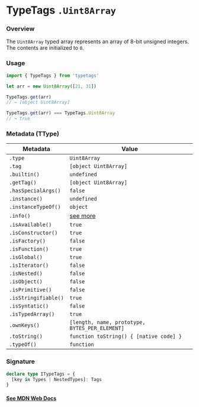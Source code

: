 # TypeTags `.Uint8Array`

### Overview

The `Uint8Array` typed array represents an array of 8-bit unsigned integers. The contents are initialized to `0`.

### Usage

```js
import { TypeTags } from 'typetags'

let arr = new Uint8Array([21, 31])

TypeTags.get(arr)
// → [object Uint8Array]

TypeTags.get(arr) === TypeTags.Uint8Array
// → true
```

### Metadata (TType)

| Metadata             | Value                                          |
| -------------------- | ---------------------------------------------- |
| `.type`              | `Uint8Array`                                   |
| `.tag`               | `[object Uint8Array]`                          |
| `.builtin()`         | `undefined`                                    |
| `.getTag()`          | `[object Uint8Array]`                          |
| `.hasSpecialArgs()`  | `false`                                        |
| `.instance()`        | `undefined`                                    |
| `.instanceTypeOf()`  | `object`                                       |
| `.info()`            | [see more]()                                   |
| `.isAvailable()`     | `true`                                         |
| `.isConstructor()`   | `true`                                         |
| `.isFactory()`       | `false`                                        |
| `.isFunction()`      | `true`                                         |
| `.isGlobal()`        | `true`                                         |
| `.isIterator()`      | `false`                                        |
| `.isNested()`        | `false`                                        |
| `.isObject()`        | `false`                                        |
| `.isPrimitive()`     | `false`                                        |
| `.isStringifiable()` | `true`                                         |
| `.isSyntatic()`      | `false`                                        |
| `.isTypedArray()`    | `true`                                         |
| `.ownKeys()`         | `[length, name, prototype, BYTES_PER_ELEMENT]` |
| `.toString()`        | `function toString() { [native code] }`        |
| `.typeOf()`          | `function`                                     |

### Signature

```ts
declare type ITypeTags = {
  [key in Types | NestedTypes]: Tags
}
```

#### [See MDN Web Docs](https://developer.mozilla.org/en-US/docs/Web/JavaScript/Reference/Global_Objects/Uint8Array)
